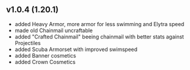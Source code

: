 ## v1.0.4 (1.20.1)
- added Heavy Armor, more armor for less swimming and Elytra speed
- made old Chainmail uncraftable
- added "Crafted Chainmail" beeing chainmail with better stats against Projectiles
- added Scuba Armorset with improved swimspeed
- added Banner cosmetics
- added Crown Cosmetics